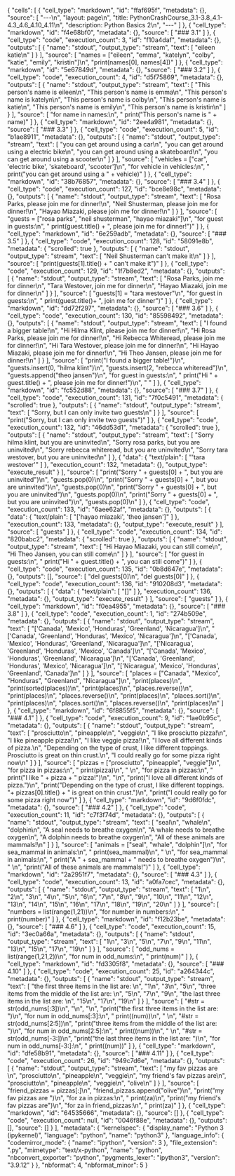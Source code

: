 {
 "cells": [
  {
   "cell_type": "markdown",
   "id": "ffaf695f",
   "metadata": {},
   "source": [
    "---\n",
    "layout: page\n",
    "title: PythonCrashCourse_3.1-3.8_4.1-4.3_4.6_4.10_4.11\n",
    "description: Python Basics 2\n",
    "---"
   ]
  },
  {
   "cell_type": "markdown",
   "id": "f4e68bf0",
   "metadata": {},
   "source": [
    "### 3.1"
   ]
  },
  {
   "cell_type": "code",
   "execution_count": 3,
   "id": "f10a4daf",
   "metadata": {},
   "outputs": [
    {
     "name": "stdout",
     "output_type": "stream",
     "text": [
      "eileen katie\n"
     ]
    }
   ],
   "source": [
    "names = [\"eileen\", \"emma\", \"katelyn\", \"colby\", \"katie\", \"emily\", \"kristin\"]\n",
    "print(names[0], names[4])"
   ]
  },
  {
   "cell_type": "markdown",
   "id": "5e67849d",
   "metadata": {},
   "source": [
    "### 3.2"
   ]
  },
  {
   "cell_type": "code",
   "execution_count": 4,
   "id": "d5f75869",
   "metadata": {},
   "outputs": [
    {
     "name": "stdout",
     "output_type": "stream",
     "text": [
      "This person's name is eileen\n",
      "This person's name is emma\n",
      "This person's name is katelyn\n",
      "This person's name is colby\n",
      "This person's name is katie\n",
      "This person's name is emily\n",
      "This person's name is kristin\n"
     ]
    }
   ],
   "source": [
    "for name in names:\n",
    "    print(\"This person's name is \" + name)"
   ]
  },
  {
   "cell_type": "markdown",
   "id": "2ee4a981",
   "metadata": {},
   "source": [
    "### 3.3"
   ]
  },
  {
   "cell_type": "code",
   "execution_count": 5,
   "id": "b1ae8911",
   "metadata": {},
   "outputs": [
    {
     "name": "stdout",
     "output_type": "stream",
     "text": [
      "you can get around using a car\n",
      "you can get around using a electric bike\n",
      "you can get around using a skateboard\n",
      "you can get around using a scooter\n"
     ]
    }
   ],
   "source": [
    "vehicles = [\"car\", 'electric bike', 'skateboard', 'scooter']\n",
    "for vehicle in vehicles:\n",
    "    print(\"you can get around using a \" + vehicle)"
   ]
  },
  {
   "cell_type": "markdown",
   "id": "38b76857",
   "metadata": {},
   "source": [
    "### 3.4"
   ]
  },
  {
   "cell_type": "code",
   "execution_count": 127,
   "id": "bce8e98c",
   "metadata": {},
   "outputs": [
    {
     "name": "stdout",
     "output_type": "stream",
     "text": [
      "Rosa Parks, please join me for dinner!\n",
      "Neil Shusterman, please join me for dinner!\n",
      "Hayao Miazaki, please join me for dinner!\n"
     ]
    }
   ],
   "source": [
    "guests = [\"rosa parks\", \"neil shusterman\", \"hayao miazaki\"]\n",
    "for guest in guests:\n",
    "    print(guest.title() +  \", please join me for dinner!\")"
   ]
  },
  {
   "cell_type": "markdown",
   "id": "6e259adb",
   "metadata": {},
   "source": [
    "### 3.5"
   ]
  },
  {
   "cell_type": "code",
   "execution_count": 128,
   "id": "58091e8b",
   "metadata": {
    "scrolled": true
   },
   "outputs": [
    {
     "name": "stdout",
     "output_type": "stream",
     "text": [
      "Neil Shusterman can't make it\n"
     ]
    }
   ],
   "source": [
    "print(guests[1].title() + \" can't make it\")"
   ]
  },
  {
   "cell_type": "code",
   "execution_count": 129,
   "id": "1f7b8ed2",
   "metadata": {},
   "outputs": [
    {
     "name": "stdout",
     "output_type": "stream",
     "text": [
      "Rosa Parks, join me for dinner\n",
      "Tara Westover, join me for dinner\n",
      "Hayao Miazaki, join me for dinner\n"
     ]
    }
   ],
   "source": [
    "guests[1] = \"tara westover\"\n",
    "for guest in guests:\n",
    "    print(guest.title()+ \", join me for dinner\")"
   ]
  },
  {
   "cell_type": "markdown",
   "id": "dd72f297",
   "metadata": {},
   "source": [
    "### 3.6"
   ]
  },
  {
   "cell_type": "code",
   "execution_count": 130,
   "id": "85598492",
   "metadata": {},
   "outputs": [
    {
     "name": "stdout",
     "output_type": "stream",
     "text": [
      "I found a bigger table!\n",
      "Hi Hilma Klint, please join me for dinner!\n",
      "Hi Rosa Parks, please join me for dinner!\n",
      "Hi Rebecca Whiteread, please join me for dinner!\n",
      "Hi Tara Westover, please join me for dinner!\n",
      "Hi Hayao Miazaki, please join me for dinner!\n",
      "Hi Theo Jansen, please join me for dinner!\n"
     ]
    }
   ],
   "source": [
    "print(\"I found a bigger table!\")\n",
    "guests.insert(0, \"hilma klint\")\n",
    "guests.insert(2, \"rebecca whiteread\")\n",
    "guests.append(\"theo jansen\")\n",
    "for guest in guests:\n",
    "    print(\"Hi \" + guest.title() + \", please join me for dinner!\")\n",
    "    "
   ]
  },
  {
   "cell_type": "markdown",
   "id": "fc552d88",
   "metadata": {},
   "source": [
    "### 3.7"
   ]
  },
  {
   "cell_type": "code",
   "execution_count": 131,
   "id": "7f0c5491",
   "metadata": {
    "scrolled": true
   },
   "outputs": [
    {
     "name": "stdout",
     "output_type": "stream",
     "text": [
      "Sorry, but I can only invite two guests\n"
     ]
    }
   ],
   "source": [
    "print(\"Sorry, but I can only invite two guests\")"
   ]
  },
  {
   "cell_type": "code",
   "execution_count": 132,
   "id": "46dd53d1",
   "metadata": {
    "scrolled": true
   },
   "outputs": [
    {
     "name": "stdout",
     "output_type": "stream",
     "text": [
      "Sorry hilma klint, but you are uninvited\n",
      "Sorry rosa parks, but you are uninvited\n",
      "Sorry rebecca whiteread, but you are uninvited\n",
      "Sorry tara westover, but you are uninvited\n"
     ]
    },
    {
     "data": {
      "text/plain": [
       "'tara westover'"
      ]
     },
     "execution_count": 132,
     "metadata": {},
     "output_type": "execute_result"
    }
   ],
   "source": [
    "print(\"Sorry \" + guests[0] + \", but you are uninvited\")\n",
    "guests.pop(0)\n",
    "print(\"Sorry \" + guests[0] + \", but you are uninvited\")\n",
    "guests.pop(0)\n",
    "print(\"Sorry \" + guests[0] + \", but you are uninvited\")\n",
    "guests.pop(0)\n",
    "print(\"Sorry \" + guests[0] + \", but you are uninvited\")\n",
    "guests.pop(0)\n"
   ]
  },
  {
   "cell_type": "code",
   "execution_count": 133,
   "id": "6aee62af",
   "metadata": {},
   "outputs": [
    {
     "data": {
      "text/plain": [
       "['hayao miazaki', 'theo jansen']"
      ]
     },
     "execution_count": 133,
     "metadata": {},
     "output_type": "execute_result"
    }
   ],
   "source": [
    "guests"
   ]
  },
  {
   "cell_type": "code",
   "execution_count": 134,
   "id": "820babc2",
   "metadata": {
    "scrolled": true
   },
   "outputs": [
    {
     "name": "stdout",
     "output_type": "stream",
     "text": [
      "Hi Hayao Miazaki, you can still come\n",
      "Hi Theo Jansen, you can still come\n"
     ]
    }
   ],
   "source": [
    "for guest in guests:\n",
    "    print(\"Hi \" + guest.title() + \", you can still come\")"
   ]
  },
  {
   "cell_type": "code",
   "execution_count": 135,
   "id": "0b8d647e",
   "metadata": {},
   "outputs": [],
   "source": [
    "del guests[0]\n",
    "del guests[0]"
   ]
  },
  {
   "cell_type": "code",
   "execution_count": 136,
   "id": "910208d3",
   "metadata": {},
   "outputs": [
    {
     "data": {
      "text/plain": [
       "[]"
      ]
     },
     "execution_count": 136,
     "metadata": {},
     "output_type": "execute_result"
    }
   ],
   "source": [
    "guests"
   ]
  },
  {
   "cell_type": "markdown",
   "id": "f0ea4955",
   "metadata": {},
   "source": [
    "### 3.8"
   ]
  },
  {
   "cell_type": "code",
   "execution_count": 1,
   "id": "274b509e",
   "metadata": {},
   "outputs": [
    {
     "name": "stdout",
     "output_type": "stream",
     "text": [
      "['Canada', 'Mexico', 'Honduras', 'Greenland', 'Nicaragua']\n",
      "['Canada', 'Greenland', 'Honduras', 'Mexico', 'Nicaragua']\n",
      "['Canada', 'Mexico', 'Honduras', 'Greenland', 'Nicaragua']\n",
      "['Nicaragua', 'Greenland', 'Honduras', 'Mexico', 'Canada']\n",
      "['Canada', 'Mexico', 'Honduras', 'Greenland', 'Nicaragua']\n",
      "['Canada', 'Greenland', 'Honduras', 'Mexico', 'Nicaragua']\n",
      "['Nicaragua', 'Mexico', 'Honduras', 'Greenland', 'Canada']\n"
     ]
    }
   ],
   "source": [
    "places  = [\"Canada\", \"Mexico\", \"Honduras\", \"Greenland\", \"Nicaragua\"]\n",
    "print(places)\n",
    "print(sorted(places))\n",
    "print(places)\n",
    "places.reverse()\n",
    "print(places)\n",
    "places.reverse()\n",
    "print(places)\n",
    "places.sort()\n",
    "print(places)\n",
    "places.sort()\n",
    "places.reverse()\n",
    "print(places)\n"
   ]
  },
  {
   "cell_type": "markdown",
   "id": "6f8855f5",
   "metadata": {},
   "source": [
    "### 4.1"
   ]
  },
  {
   "cell_type": "code",
   "execution_count": 9,
   "id": "1ae0b95c",
   "metadata": {},
   "outputs": [
    {
     "name": "stdout",
     "output_type": "stream",
     "text": [
      "prosciutto\n",
      "pineapple\n",
      "veggie\n",
      "I like prosciutto pizza!\n",
      "I like pineapple pizza!\n",
      "I like veggie pizza!\n",
      "I love all different kinds of pizza.\n",
      "Depending on the type of crust, I like different toppings. Prosciutto is great on thin crust.\n",
      "I could really go for some pizza right now\n"
     ]
    }
   ],
   "source": [
    "pizzas =  [\"prosciutto\", \"pineapple\", \"veggie\"]\n",
    "for pizza in pizzas:\n",
    "    print(pizza)\n",
    "    \n",
    "for pizza in pizzas:\n",
    "    print(\"I like \" + pizza + \" pizza!\")\n",
    "\n",
    "print(\"I love all different kinds of pizza.\")\n",
    "print(\"Depending on the type of crust, I like different toppings. \"+ pizzas[0].title() + \" is great on thin crust.\")\n",
    "print(\"I could really go for some pizza right now\")"
   ]
  },
  {
   "cell_type": "markdown",
   "id": "9d6f0fdc",
   "metadata": {},
   "source": [
    "### 4.2"
   ]
  },
  {
   "cell_type": "code",
   "execution_count": 11,
   "id": "c7f3f74d",
   "metadata": {},
   "outputs": [
    {
     "name": "stdout",
     "output_type": "stream",
     "text": [
      "seal\n",
      "whale\n",
      "dolphin\n",
      "A seal needs to breathe oxygen\n",
      "A whale needs to breathe oxygen\n",
      "A dolphin needs to breathe oxygen\n",
      "All of these animals are mammals!\n"
     ]
    }
   ],
   "source": [
    "animals = [\"seal\", \"whale\", \"dolphin\"]\n",
    "for sea_mammal in animals:\n",
    "    print(sea_mammal)\n",
    "    \n",
    "for sea_mammal in animals:\n",
    "    print(\"A \" + sea_mammal + \" needs to breathe oxygen\")\n",
    "    \n",
    "print(\"All of these animals are mammals!\")"
   ]
  },
  {
   "cell_type": "markdown",
   "id": "2a2951f7",
   "metadata": {},
   "source": [
    "### 4.3"
   ]
  },
  {
   "cell_type": "code",
   "execution_count": 13,
   "id": "a0fa7cec",
   "metadata": {},
   "outputs": [
    {
     "name": "stdout",
     "output_type": "stream",
     "text": [
      "1\n",
      "2\n",
      "3\n",
      "4\n",
      "5\n",
      "6\n",
      "7\n",
      "8\n",
      "9\n",
      "10\n",
      "11\n",
      "12\n",
      "13\n",
      "14\n",
      "15\n",
      "16\n",
      "17\n",
      "18\n",
      "19\n",
      "20\n"
     ]
    }
   ],
   "source": [
    "numbers = list(range(1,21))\n",
    "for number in numbers:\n",
    "    print(number)"
   ]
  },
  {
   "cell_type": "markdown",
   "id": "f12b23be",
   "metadata": {},
   "source": [
    "### 4.6"
   ]
  },
  {
   "cell_type": "code",
   "execution_count": 15,
   "id": "3ec0a66a",
   "metadata": {},
   "outputs": [
    {
     "name": "stdout",
     "output_type": "stream",
     "text": [
      "1\n",
      "3\n",
      "5\n",
      "7\n",
      "9\n",
      "11\n",
      "13\n",
      "15\n",
      "17\n",
      "19\n"
     ]
    }
   ],
   "source": [
    "odd_nums = list(range(1,21,2))\n",
    "for num in odd_nums:\n",
    "    print(num)"
   ]
  },
  {
   "cell_type": "markdown",
   "id": "fd3305f8",
   "metadata": {},
   "source": [
    "### 4.10"
   ]
  },
  {
   "cell_type": "code",
   "execution_count": 25,
   "id": "a264344c",
   "metadata": {},
   "outputs": [
    {
     "name": "stdout",
     "output_type": "stream",
     "text": [
      "the first three items in the list are: \n",
      "1\n",
      "3\n",
      "5\n",
      "three items from the middle of the list are: \n",
      "5\n",
      "7\n",
      "9\n",
      "the last three items in the list are: \n",
      "15\n",
      "17\n",
      "19\n"
     ]
    }
   ],
   "source": [
    "#str = str(odd_nums[:3])\n",
    "\n",
    "\n",
    "print(\"the first three items in the list are: \")\n",
    "for num in odd_nums[:3]:\n",
    "    print((num))\n",
    "    \n",
    "#str = str(odd_nums[2:5])\n",
    "print(\"three items from the middle of the list are: \")\n",
    "for num in odd_nums[2:5]:\n",
    "    print((num))\n",
    "    \n",
    "#str = str(odd_nums[-3:])\n",
    "print(\"the last three items in the list are: \")\n",
    "for num in odd_nums[-3:]:\n",
    "    print((num))"
   ]
  },
  {
   "cell_type": "markdown",
   "id": "dfe58b91",
   "metadata": {},
   "source": [
    "### 4.11"
   ]
  },
  {
   "cell_type": "code",
   "execution_count": 26,
   "id": "949c7d6e",
   "metadata": {},
   "outputs": [
    {
     "name": "stdout",
     "output_type": "stream",
     "text": [
      "my fav pizzas are \n",
      "prosciutto\n",
      "pineapple\n",
      "veggie\n",
      "my friend's fav pizzas are\n",
      "prosciutto\n",
      "pineapple\n",
      "veggie\n",
      "olive\n"
     ]
    }
   ],
   "source": [
    "friend_pizzas = pizzas[:]\n",
    "friend_pizzas.append(\"olive\")\n",
    "print(\"my fav pizzas are \")\n",
    "for za in pizzas:\n",
    "    print(za)\n",
    "print(\"my friend's fav pizzas are\")\n",
    "for za in friend_pizzas:\n",
    "    print(za)"
   ]
  },
  {
   "cell_type": "markdown",
   "id": "64535666",
   "metadata": {},
   "source": []
  },
  {
   "cell_type": "code",
   "execution_count": null,
   "id": "0046f88e",
   "metadata": {},
   "outputs": [],
   "source": []
  }
 ],
 "metadata": {
  "kernelspec": {
   "display_name": "Python 3 (ipykernel)",
   "language": "python",
   "name": "python3"
  },
  "language_info": {
   "codemirror_mode": {
    "name": "ipython",
    "version": 3
   },
   "file_extension": ".py",
   "mimetype": "text/x-python",
   "name": "python",
   "nbconvert_exporter": "python",
   "pygments_lexer": "ipython3",
   "version": "3.9.12"
  }
 },
 "nbformat": 4,
 "nbformat_minor": 5
}
